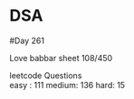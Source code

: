# DSA

#Day 261

Love babbar sheet
    108/450
    
leetcode Questions   
easy : 111
medium: 136
hard: 15


